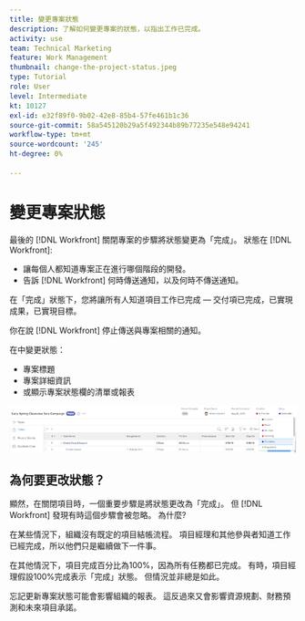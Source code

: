 ```yaml
---
title: 變更專案狀態
description: 了解如何變更專案的狀態，以指出工作已完成。
activity: use
team: Technical Marketing
feature: Work Management
thumbnail: change-the-project-status.jpeg
type: Tutorial
role: User
level: Intermediate
kt: 10127
exl-id: e32f89f0-9b02-42e8-85b4-57fe461b1c36
source-git-commit: 58a545120b29a5f492344b89b77235e548e94241
workflow-type: tm+mt
source-wordcount: '245'
ht-degree: 0%

---
```


# 變更專案狀態

最後的 [!DNL Workfront] 關閉專案的步驟將狀態變更為「完成」。 狀態在 [!DNL Workfront]:

* 讓每個人都知道專案正在進行哪個階段的開發。
* 告訴 [!DNL Workfront] 何時傳送通知，以及何時不傳送通知。

在「完成」狀態下，您將讓所有人知道項目工作已完成 — 交付項已完成，已實現成果，已實現目標。

你在說 [!DNL Workfront] 停止傳送與專案相關的通知。

在中變更狀態：

* 專案標題
* 專案詳細資訊
* 或顯示專案狀態欄的清單或報表

![[!UICONTROL 狀態] 項目標題中展開的欄位](assets/planner-fund-project-status.png)

## 為何要更改狀態？

顯然，在關閉項目時，一個重要步驟是將狀態更改為「完成」。 但 [!DNL Workfront] 發現有時這個步驟會被忽略。 為什麼?

在某些情況下，組織沒有既定的項目結帳流程。 項目經理和其他參與者知道工作已經完成，所以他們只是繼續做下一件事。

在其他情況下，項目完成百分比為100%，因為所有任務都已完成。 有時，項目經理假設100%完成表示「完成」狀態。 但情況並非總是如此。

忘記更新專案狀態可能會影響組織的報表。 這反過來又會影響資源規劃、財務預測和未來項目承諾。

<!---
learn more
Project statuses
--->
